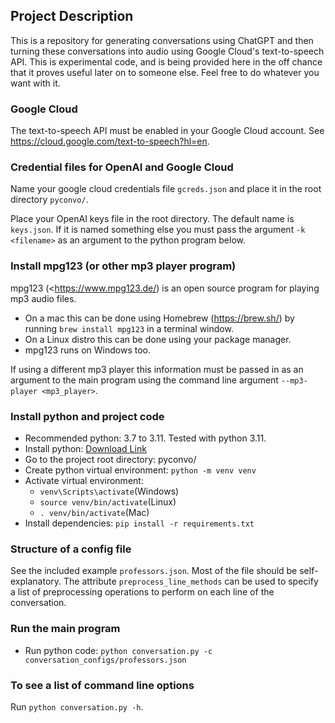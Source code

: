 ## Project Description
This is a repository for generating conversations using ChatGPT and then 
turning these conversations into audio using Google Cloud's text-to-speech API. 
This is experimental code, and is being provided here in the off chance that it proves 
useful later on to someone else. Feel free to do whatever you want with it.

### Google Cloud
The text-to-speech API must be enabled in your Google Cloud account. See 
<https://cloud.google.com/text-to-speech?hl=en>.  


### Credential files for OpenAI and Google Cloud
Name your google cloud credentials file `gcreds.json` and place it in the 
root directory `pyconvo/`.

Place your OpenAI keys file in the root directory. The default name is `keys.json`. 
If it is named something else you must pass the argument `-k <filename>` as an 
argument to the python program below.

### Install mpg123 (or other mp3 player program)
mpg123 (<https://www.mpg123.de/) is an open source program for playing mp3 audio files. 
- On a mac this can be done using Homebrew (<https://brew.sh/>) by running 
`brew install mpg123` in a terminal window.
- On a Linux distro this can be done using your package manager.
- mpg123 runs on Windows too.

If using a different mp3 player this information must be passed in as an 
argument to the main program using the command line argument 
`--mp3-player <mp3_player>`.

### Install python and project code
* Recommended python: 3.7 to 3.11. Tested with python 3.11.
* Install python: [Download Link](https://www.python.org/downloads/)
* Go to the project root directory: pyconvo/
* Create python virtual environment: `python -m venv venv`
* Activate virtual environment: 
  * `venv\Scripts\activate`(Windows) 
  * `source venv/bin/activate`(Linux)
  * `. venv/bin/activate`(Mac)
* Install dependencies: `pip install -r requirements.txt`

### Structure of a config file
See the included example `professors.json`. Most of the file should be self-explanatory. 
The attribute `preprocess_line_methods` can be used to specify a list of preprocessing 
operations to perform on each line of the conversation.

### Run the main program
* Run python code: `python conversation.py -c conversation_configs/professors.json`

### To see a list of command line options
Run `python conversation.py -h`.


